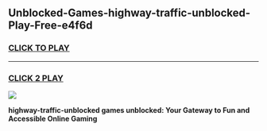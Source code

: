 
## Unblocked-Games-highway-traffic-unblocked-Play-Free-e4f6d
<h3>
<a href="https://premium76.site?title=highway-traffic-unblocked&ref=20M">CLICK TO PLAY</a></h3>
<hr>

<h3>
<a href="https://premium76.site?title=highway-traffic-unblocked&ref=20M">CLICK 2 PLAY</a>
  
</h3>

<a href="https://premium76.site?title=highway-traffic-unblocked&ref=19M"><img src="https://clearcache.store/games.png"></a>


**highway-traffic-unblocked games unblocked: Your Gateway to Fun and Accessible Online Gaming**
